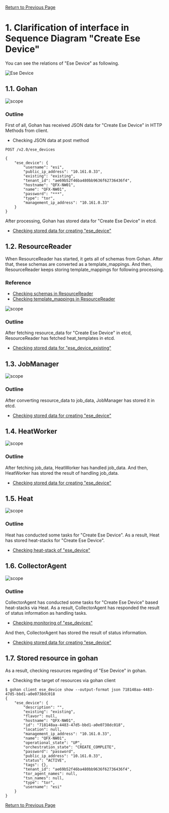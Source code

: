 [Return to Previous Page](00_logical_network.md)

# 1. Clarification of interface in Sequence Diagram "Create Ese Device"
You can see the relations of "Ese Device" as following.

![Ese Device](resource/gohan_investigate_for_logicalnetwork.002.png)


## 1.1. Gohan

![scope](../images/ESI_Sequence_diagram.002.png)

### Outline
First of all, Gohan has received JSON data for "Create Ese Device" in HTTP Methods from client.

* Checking JSON data at post method
```
POST /v2.0/ese_devices
```
```
{
    "ese_device": {
        "username": "esi",
        "public_ip_address": "10.161.0.33",
        "existing": "existing",
        "tenant_id": "ae69b52f46ba480bb9636f62736436f4",
        "hostname": "QFX-NW01",
        "name": "QFX-NW01",
        "password": "***",
        "type": "tor",
        "management_ip_address": "10.161.0.33"
    }
}
```
After processing, Gohan has stored data for "Create Ese Device" in etcd.

* [Checking stored data for creating "ese_device"](stored_in_etcd/01_Gohan/CreateEseDevice_01.md)


## 1.2. ResourceReader
When ResourceReader has started, it gets all of schemas from Gohan.
After that, these schemas are converted as a template_mappings.
And then, ResourceReader keeps storing template_mappings for following processing.

### Reference
* [Checking schemas in ResourceReader](../memo/schemas.txt)
* [Checking template_mappings in ResourceReader](../memo/template_mappings.md)

![scope](../images/ESI_Sequence_diagram.003.png)

### Outline
After fetching resource_data for "Create Ese Device" in etcd, ResourceReader has fetched heat_templates in etcd.

* [Checking stored data for "ese_device_existing"](../heat_template/ese_device_existing.md)


## 1.3. JobManager

![scope](../images/ESI_Sequence_diagram.004.png)

### Outline
After converting resource_data to job_data, JobManager has stored it in etcd.

* [Checking stored data for creating "ese_device"](stored_in_etcd/02_JobManager/CreateEseDevice_01.md)


## 1.4. HeatWorker

![scope](../images/ESI_Sequence_diagram.005.png)

### Outline
After fetching job_data, HeatWorker has handled job_data.
And then, HeatWorker has stored the result of handling job_data.

* [Checking stored data for creating "ese_device"](stored_in_etcd/03_HeatWorker/CreateEseDevice_01.md)


## 1.5. Heat

![scope](../images/ESI_Sequence_diagram.006.png)

### Outline
Heat has conducted some tasks for "Create Ese Device".
As a result, Heat has stored heat-stacks for "Create Ese Device".

* [Checking heat-stack of "ese_device"](heat-stack/CreateEseDevice_01.md)


## 1.6. CollectorAgent

![scope](../images/ESI_Sequence_diagram.007.png)

### Outline
CollectorAgent has conducted some tasks for "Create Ese Device" based heat-stacks via Heat.
As a result, CollectorAgent has responded the result of status information as handling tasks.

* [Checking monitoring of "ese_devices"](collector_agents/CreateEseDevice_01.md)

And then, CollectorAgent has stored the result of status information.

* [Checking stored data for creating "ese_device"](stored_in_etcd/04_CollectorAgent/CreateEseDevice_01.md)


## 1.7. Stored resource in gohan
As a result, checking resources regarding of "Ese Device" in gohan.

* Checking the target of resources via gohan client
```
$ gohan client ese_device show --output-format json 718148aa-4483-47d5-bbd1-a0e0738dc018
{
    "ese_device": {
        "description": "",
        "existing": "existing",
        "flavor": null,
        "hostname": "QFX-NW01",
        "id": "718148aa-4483-47d5-bbd1-a0e0738dc018",
        "location": null,
        "management_ip_address": "10.161.0.33",
        "name": "QFX-NW01",
        "operational_state": "UP",
        "orchestration_state": "CREATE_COMPLETE",
        "password": "password",
        "public_ip_address": "10.161.0.33",
        "status": "ACTIVE",
        "tags": {},
        "tenant_id": "ae69b52f46ba480bb9636f62736436f4",
        "tor_agent_names": null,
        "tsn_names": null,
        "type": "tor",
        "username": "esi"
    }
}
```


[Return to Previous Page](00_logical_network.md)
